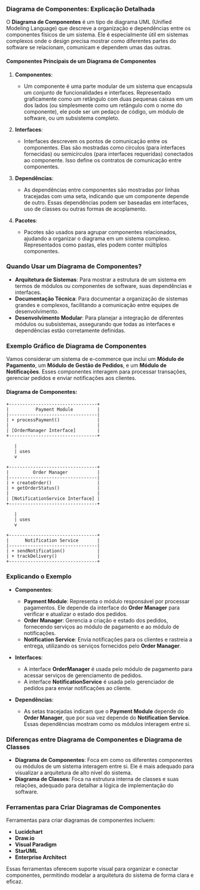 ### Diagrama de Componentes: Explicação Detalhada

O **Diagrama de Componentes** é um tipo de diagrama UML (Unified Modeling Language) que descreve a organização e dependências entre os componentes físicos de um sistema. Ele é especialmente útil em sistemas complexos onde o design precisa mostrar como diferentes partes do software se relacionam, comunicam e dependem umas das outras.

#### Componentes Principais de um Diagrama de Componentes

1. **Componentes**:
   - Um componente é uma parte modular de um sistema que encapsula um conjunto de funcionalidades e interfaces. Representado graficamente como um retângulo com duas pequenas caixas em um dos lados (ou simplesmente como um retângulo com o nome do componente), ele pode ser um pedaço de código, um módulo de software, ou um subsistema completo.
  
2. **Interfaces**:
   - Interfaces descrevem os pontos de comunicação entre os componentes. Elas são mostradas como círculos (para interfaces fornecidas) ou semicírculos (para interfaces requeridas) conectados ao componente. Isso define os contratos de comunicação entre componentes.

3. **Dependências**:
   - As dependências entre componentes são mostradas por linhas tracejadas com uma seta, indicando que um componente depende de outro. Essas dependências podem ser baseadas em interfaces, uso de classes ou outras formas de acoplamento.

4. **Pacotes**:
   - Pacotes são usados para agrupar componentes relacionados, ajudando a organizar o diagrama em um sistema complexo. Representados como pastas, eles podem conter múltiplos componentes.

### Quando Usar um Diagrama de Componentes?

- **Arquitetura de Sistemas**: Para mostrar a estrutura de um sistema em termos de módulos ou componentes de software, suas dependências e interfaces.
- **Documentação Técnica**: Para documentar a organização de sistemas grandes e complexos, facilitando a comunicação entre equipes de desenvolvimento.
- **Desenvolvimento Modular**: Para planejar a integração de diferentes módulos ou subsistemas, assegurando que todas as interfaces e dependências estão corretamente definidas.

### Exemplo Gráfico de Diagrama de Componentes

Vamos considerar um sistema de e-commerce que inclui um **Módulo de Pagamento**, um **Módulo de Gestão de Pedidos**, e um **Módulo de Notificações**. Esses componentes interagem para processar transações, gerenciar pedidos e enviar notificações aos clientes.

#### Diagrama de Componentes:

```
+---------------------------------+
|          Payment Module         |
|---------------------------------|
| + processPayment()              |
|                                 |
| [OrderManager Interface]        |
+---------------------------------+

   |
   | uses
   v

+---------------------------------+
|         Order Manager           |
|---------------------------------|
| + createOrder()                 |
| + getOrderStatus()              |
|                                 |
| [NotificationService Interface] |
+---------------------------------+

   |
   | uses
   v

+---------------------------------+
|      Notification Service       |
|---------------------------------|
| + sendNotification()            |
| + trackDelivery()               |
+---------------------------------+
```

### Explicando o Exemplo

- **Componentes**:
  - **Payment Module**: Representa o módulo responsável por processar pagamentos. Ele depende da interface do **Order Manager** para verificar e atualizar o estado dos pedidos.
  - **Order Manager**: Gerencia a criação e estado dos pedidos, fornecendo serviços ao módulo de pagamento e ao módulo de notificações.
  - **Notification Service**: Envia notificações para os clientes e rastreia a entrega, utilizando os serviços fornecidos pelo **Order Manager**.

- **Interfaces**:
  - A interface **OrderManager** é usada pelo módulo de pagamento para acessar serviços de gerenciamento de pedidos.
  - A interface **NotificationService** é usada pelo gerenciador de pedidos para enviar notificações ao cliente.

- **Dependências**:
  - As setas tracejadas indicam que o **Payment Module** depende do **Order Manager**, que por sua vez depende do **Notification Service**. Essas dependências mostram como os módulos interagem entre si.

### Diferenças entre Diagrama de Componentes e Diagrama de Classes

- **Diagrama de Componentes**: Foca em como os diferentes componentes ou módulos de um sistema interagem entre si. Ele é mais adequado para visualizar a arquitetura de alto nível do sistema.
- **Diagrama de Classes**: Foca na estrutura interna de classes e suas relações, adequado para detalhar a lógica de implementação do software.

### Ferramentas para Criar Diagramas de Componentes

Ferramentas para criar diagramas de componentes incluem:
- **Lucidchart**
- **Draw.io**
- **Visual Paradigm**
- **StarUML**
- **Enterprise Architect**

Essas ferramentas oferecem suporte visual para organizar e conectar componentes, permitindo modelar a arquitetura do sistema de forma clara e eficaz.

